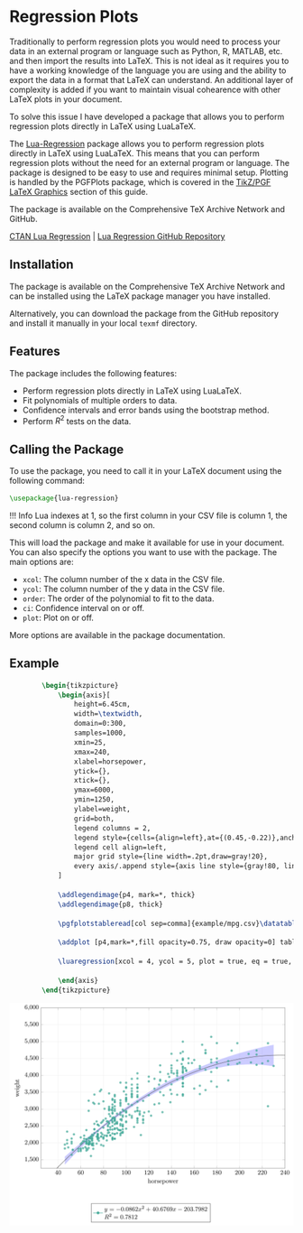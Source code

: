 # Regression Plots

Traditionally to perform regression plots you would need to process your data in an external program or language such as
Python, R, MATLAB, etc. and then import the results into LaTeX. 
This is not ideal as it requires you to have a working knowledge of the language you are using and the ability to export 
the data in a format that LaTeX can understand. An additional layer of complexity is added if you want to maintain visual
cohearence with other LaTeX plots in your document.

To solve this issue I have developed a package that allows you to perform regression plots directly in LaTeX using LuaLaTeX.

The [Lua-Regression](https://github.com/HaivuUK/lua-regression) package allows you to perform regression plots directly 
in LaTeX using LuaLaTeX. This means that you can perform regression plots without the need for an external program or language. 
The package is designed to be easy to use and requires minimal setup. 
Plotting is handled by the PGFPlots package, which is covered in the [TikZ/PGF LaTeX Graphics](tikz.md) section of this guide.

The package is available on the Comprehensive TeX Archive Network and GitHub.

[CTAN Lua Regression](https://ctan.org/pkg/lua-regression) |
[Lua Regression GitHub Repository](https://github.com/HaivuUK/lua-regression)

## Installation

The package is available on the Comprehensive TeX Archive Network and can be installed using the LaTeX package manager you
have installed.

Alternatively, you can download the package from the GitHub repository and install it manually in your local `texmf` directory.

## Features

The package includes the following features:
- Perform regression plots directly in LaTeX using LuaLaTeX.
- Fit polynomials of multiple orders to data.
- Confidence intervals and error bands using the bootstrap method.
- Perform $R^2$ tests on the data.

## Calling the Package

To use the package, you need to call it in your LaTeX document using the following command:

```latex
\usepackage{lua-regression}
```

!!! Info
    Lua indexes at 1, so the first column in your CSV file is column 1, the second column is column 2, and so on.

This will load the package and make it available for use in your document.
You can also specify the options you want to use with the package. The main options are:

- `xcol`: The column number of the x data in the CSV file.
- `ycol`: The column number of the y data in the CSV file.
- `order`: The order of the polynomial to fit to the data.
- `ci`: Confidence interval on or off.
- `plot`: Plot on or off.

More options are available in the package documentation.

## Example

```latex
        \begin{tikzpicture}
            \begin{axis}[
                height=6.45cm,
                width=\textwidth,
                domain=0:300,
                samples=1000,
                xmin=25,
                xmax=240,
                xlabel=horsepower,
                ytick={},
                xtick={},
                ymax=6000,
                ymin=1250,
                ylabel=weight,
                grid=both,
                legend columns = 2,
                legend style={cells={align=left},at={(0.45,-0.22)},anchor=north},
                legend cell align=left,
                major grid style={line width=.2pt,draw=gray!20},
                every axis/.append style={axis line style={gray!80, line width=0.75pt}, tick style={gray!95}}
            ]

            \addlegendimage{p4, mark=*, thick}
            \addlegendimage{p8, thick}

            \pgfplotstableread[col sep=comma]{example/mpg.csv}\datatable

            \addplot [p4,mark=*,fill opacity=0.75, draw opacity=0] table [only marks,col sep=comma,x=horsepower,y=weight]{\datatable};

            \luaregression[xcol = 4, ycol = 5, plot = true, eq = true, r2 = true, order = 2, ci = true]{example/mpg.csv}

            \end{axis}
        \end{tikzpicture}
```

![lua-regression.png](images/lua-regression.png)

